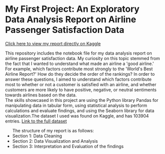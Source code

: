 <h1>My First Project: An Exploratory Data Analysis Report on Airline Passenger Satisfaction Data </h1> 
<a href = 'https://www.kaggle.com/code/ananyadevraj/eda-airline-passenger-satisfaction/notebook'> Click here to view my report directly on Kaggle </a>
<p>This repository includes the notebook file for my data analysis report on airline passenger satisfaction data.  My curiosity on this topic stemmed from the fact that
  I wanted to understand what made an airline a 'good airline.' For example,
  which factors contribute most strongly to the 'World's Best Airline Report?' How do they decide the order of the rankings?
  In order to answer these questions, I aimed to understand which factors contribute most to whether or not a customer is 
satisfied with an airline, and whether customers are more likely to have positive, negative, or neutral sentiments towards airlines based on the data. <br> The skills showcased in this project are using the Python library Pandas for manipulating data in tabular form, using statistical analysis to perform calculations and evaluate findings, and using the Seaborn library for data visualization.The dataset I used was found on Kaggle, 
and has 103904 entries. <a href ='https://www.kaggle.com/datasets/mysarahmadbhat/airline-passenger-satisfaction'> Link to the full dataset </a></p>
<ul> The structure of my report is as follows:
  <li>Section 1: Data Cleaning </li>
  <li>Section 2: Data Visualization and Analysis</li>
  <li>Section 3: Interpretation and Evaluation of the findings</li>
</ul>

